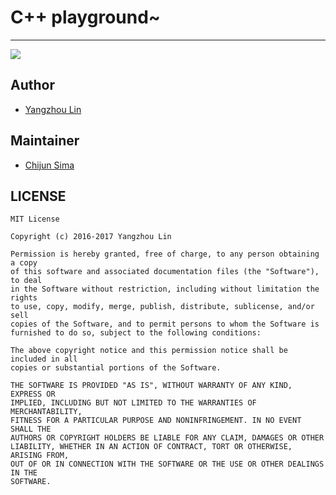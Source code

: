 # C++ playground~
-------
[![][license img]][license]
## Author
+ [Yangzhou Lin](https://github.com/lin1318)

## Maintainer
+ [Chijun Sima](https://github.com/NutshellySima)

## LICENSE

```
MIT License

Copyright (c) 2016-2017 Yangzhou Lin

Permission is hereby granted, free of charge, to any person obtaining a copy
of this software and associated documentation files (the "Software"), to deal
in the Software without restriction, including without limitation the rights
to use, copy, modify, merge, publish, distribute, sublicense, and/or sell
copies of the Software, and to permit persons to whom the Software is
furnished to do so, subject to the following conditions:

The above copyright notice and this permission notice shall be included in all
copies or substantial portions of the Software.

THE SOFTWARE IS PROVIDED "AS IS", WITHOUT WARRANTY OF ANY KIND, EXPRESS OR
IMPLIED, INCLUDING BUT NOT LIMITED TO THE WARRANTIES OF MERCHANTABILITY,
FITNESS FOR A PARTICULAR PURPOSE AND NONINFRINGEMENT. IN NO EVENT SHALL THE
AUTHORS OR COPYRIGHT HOLDERS BE LIABLE FOR ANY CLAIM, DAMAGES OR OTHER
LIABILITY, WHETHER IN AN ACTION OF CONTRACT, TORT OR OTHERWISE, ARISING FROM,
OUT OF OR IN CONNECTION WITH THE SOFTWARE OR THE USE OR OTHER DEALINGS IN THE
SOFTWARE.
```

[license]:LICENSE
[license img]:https://img.shields.io/github/license/mashape/apistatus.svg?style=flat-square
